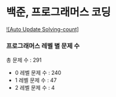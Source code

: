 # 백준, 프로그래머스 코딩

[![Auto Update Solving-count]](https://github.com/Lab00700/Algorithm/actions/workflows/Auto-update.yml)  

### 프로그래머스 레벨 별 문제 수
총 문제 수 : 291
- 0 레벨 문제 수 : 240
- 1 레벨 문제 수 : 47
- 2 레벨 문제 수 : 4

